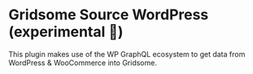 # Gridsome Source WordPress (experimental 🧪)

This plugin makes use of the WP GraphQL ecosystem to get data from WordPress & WooCommerce into Gridsome.
